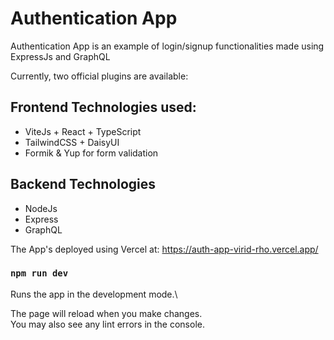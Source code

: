 # Authentication App

Authentication App is an example of login/signup functionalities made using ExpressJs and GraphQL

Currently, two official plugins are available:

## Frontend Technologies used:
  - ViteJs + React + TypeScript
  - TailwindCSS + DaisyUI
  - Formik & Yup for form validation

## Backend Technologies
  - NodeJs
  - Express
  - GraphQL

The App's deployed using Vercel at: https://auth-app-virid-rho.vercel.app/

### `npm run dev`

Runs the app in the development mode.\

The page will reload when you make changes.\
You may also see any lint errors in the console.
